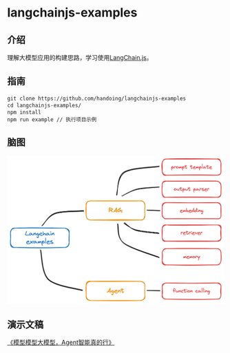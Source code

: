 # langchainjs-examples

## 介绍

理解大模型应用的构建思路，学习使用[LangChain.js](https://github.com/langchain-ai/langchainjs)。

## 指南

```
git clone https://github.com/handoing/langchainjs-examples
cd langchainjs-examples/
npm install
npm run example // 执行项目示例
```

## 脑图

![](./assets/map.png)

## 演示文稿

[《模型模型大模型，Agent智能真的行》](https://www.canva.cn/design/DAGH4gXpOrI/4EX3z4-Vz0FUMuCJ9f30Gw/edit?utm_content=DAGH4gXpOrI&utm_campaign=designshare&utm_medium=link2&utm_source=sharebutton)